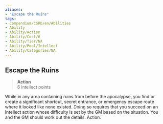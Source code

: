 ```yaml
---
aliases:
- "Escape the Ruins"
tags:
- Compendium/CSRD/en/Abilities
- Ability
- Ability/Action
- Ability/Cost/6
- Ability/Tier/NA
- Ability/Pool/Intellect
- Ability/Categories/NA
---
```


  
## Escape the Ruins  
>**Action**  
>6 Intellect points
  
While in any area containing ruins from before the apocalypse, you find or create a significant shortcut, secret entrance, or emergency escape route where it looked like none existed. Doing so requires that you succeed on an Intellect action whose difficulty is set by the GM based on the situation. You and the GM should work out the details. Action.